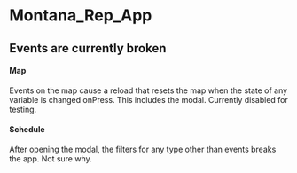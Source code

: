 # Montana_Rep_App

## Events are currently broken
#### Map 
Events on the map cause a reload that resets the map when the state of any variable is changed onPress. This includes the modal. Currently disabled for testing.
#### Schedule
After opening the modal, the filters for any type other than events breaks the app. Not sure why.
